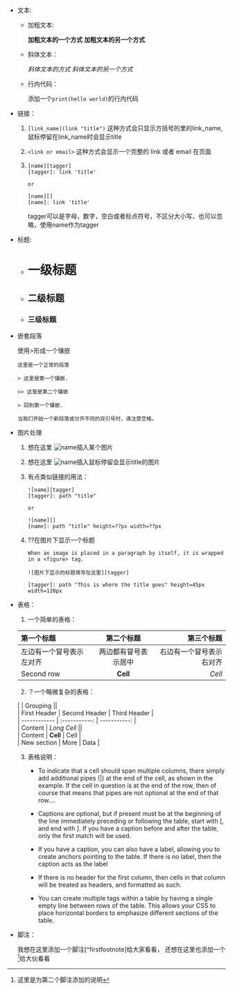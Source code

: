 - 文本:
	- 加粗文本:

		**加粗文本的一个方式**
		__加粗文本的另一个方式__

	- 斜体文本：

		*斜体文本的方式*
		_斜体文本的另一个方式_

	- 行内代码：

		添加一个`print(hello world)`的行内代码

- 链接：
	1. `[link_name](link "title")`
		这种方式会只显示方括号的里的link_name,鼠标停留在link_name时会显示title

	2. `<link or email>`
		这种方式会显示一个完整的 link 或者 email 在页面

	3. 
		```
		[name][tagger]
		[tagger]: link 'title'

		or 

		[name][]
		[name]: link 'title'
		```
		tagger可以是字母，数字，空白或者标点符号，不区分大小写，也可以忽略，使用name作为tagger

- 标题:

	- # 一级标题
	- ## 二级标题 ##
	- ### 三级标题

- 嵌套段落

	使用>形成一个镶嵌

	```
	这里是一个正常的段落

	> 这里是第一个镶嵌.

	>> 这里是第二个镶嵌

	> 回到第一个镶嵌.

	当我们开始一个新段落或分开不同的双引号时，请注意空格。
	```

- 图片处理
	
	1. 想在这里 ![name](path)插入某个图片

	2. 想在这里 ![name](path 'title')插入鼠标停留会显示title的图片

	3. 有点类似链接的用法：
		```
		![name][tagger]
		[tagger]: path "title"

		or 

		![name][]
		[name]: path "title" height=??px width=??px

		``` 

	4. ??在图片下显示一个标题
		```
		When an image is placed in a paragraph by itself, it is wrapped in a <figure> tag.

		![图片下显示的标题填写在这里][tagger]

		[tagger]: path "This is where the title goes" height=45px width=120px
		```

- 表格：

	1. 一个简单的表格：

	| 第一个标题 | 第二个标题 | 第三个标题 |  
	| :----------- | :-----------: | ------------: |  
	| 左边有一个冒号表示左对齐 | 两边都有冒号表示居中 | 右边有一个冒号表示右对齐 |  
	| Second row   |    **Cell**   |               *Cell* |  

	2. ？一个略微复杂的表格：

	|              | Grouping                    ||  
	| First Header | Second Header | Third Header |  
	| ------------ | :-----------: | -----------: |  
	| Content      | *Long Cell*                 ||  
	| Content      | **Cell**      | Cell         |  
	| New section  | More          | Data         |  

	3. 表格说明：
		- To indicate that a cell should span multiple columns, there simply add additional pipes (|) at the end of the cell, as shown in the example. If the cell in question is at the end of the row, then of course that means that pipes are not optional at the end of that row....

		- Captions are optional, but if present must be at the beginning of the line immediately preceding or following the table, start with [, and end with ]. If you have a caption before and after the table, only the first match will be used.

		- If you have a caption, you can also have a label, allowing you to create anchors pointing to the table. If there is no label, then the caption acts as the label

		- If there is no header for the first column, then cells in that column will be treated as headers, and formatted as such.

		- You can create multiple <tbody> tags within a table by having a single empty line between rows of the table. This allows your CSS to place horizontal borders to emphasize different sections of the table.

- 脚注：
	
	我想在这里添加一个脚注[^firstfootnote]给大家看看， 还想在这里也添加一个[^secondfootnote]给大伙看看

[^firstgootnote]: 这里是为第一个脚注添加的说明
[^secondfootnote]: 这里是为第二个脚注添加的说明



